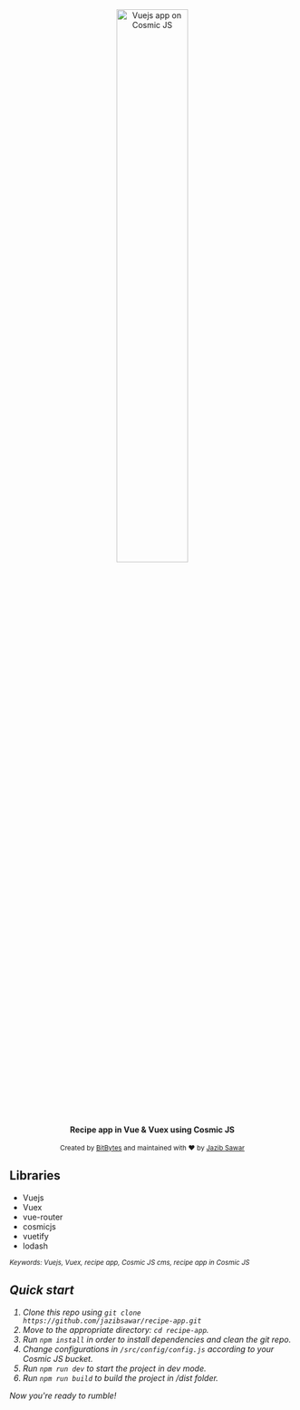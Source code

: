 <div align="center"><img src="https://cosmicjs.com/images/logo.svg" width="50%" alt="Vuejs app on Cosmic JS" align="center" /></div>

<br />

<div align="center"><strong>Recipe app in Vue & Vuex using Cosmic JS</strong></div>

<br />

<div align="center">
  <sub>Created by <a href="https://bitbytes.io">BitBytes</a> and maintained with ❤️ by <a href="https://github.com/jazibsawar">Jazib Sawar</a>
</div>

## Libraries
  - Vuejs
  - Vuex
  - vue-router
  - cosmicjs
  - vuetify
  - lodash

<sub><i>Keywords: Vuejs, Vuex, recipe app, Cosmic JS cms, recipe app in Cosmic JS</sub>

## Quick start

1. Clone this repo using `git clone https://github.com/jazibsawar/recipe-app.git`
2. Move to the appropriate directory: `cd recipe-app`.<br />
3. Run `npm install` in order to install dependencies and clean the git repo.<br />
4. Change configurations in `/src/config/config.js` according to your Cosmic JS bucket. <br />
5. Run `npm run dev` to start the project in dev mode.<br />
6. Run `npm run build` to build the project in /dist folder.<br />

Now you're ready to rumble!
